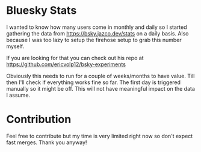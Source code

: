 # Bluesky Stats

I wanted to know how many users come in monthly and daily so I started gathering the data from https://bsky.jazco.dev/stats on
a daily basis. Also because I was too lazy to setup the firehose setup to grab this number myself.

If you are looking for that you can check out his repo at https://github.com/ericvolp12/bsky-experiments

Obviously this needs to run for a couple of weeks/months to have value. Till then I'll check if everything works fine so far.
The first day is triggered manually so it might be off. This will not have meaningful impact on the data I assume.

# Contribution

Feel free to contribute but my time is very limited right now so don't expect fast merges. Thank you anyway!
